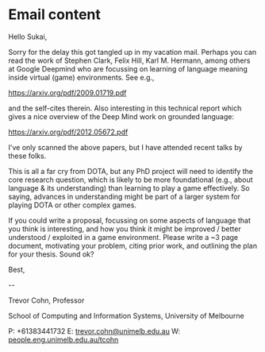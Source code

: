 # Email content 

Hello Sukai, 



Sorry for the delay this got tangled up in my vacation mail.  Perhaps you can read the work of Stephen Clark, Felix Hill, Karl M.  Hermann, among others at Google Deepmind who are focussing on learning  of language meaning inside virtual (game) environments. See e.g.,

https://arxiv.org/pdf/2009.01719.pdf

and the self-cites therein. Also interesting in this technical  report which gives a nice overview of the Deep Mind work on grounded language:

https://arxiv.org/pdf/2012.05672.pdf

I've only scanned the above papers, but I have attended recent talks by these folks.



This is all a far cry from DOTA, but any PhD project will need to  identify the core research question, which is likely to be more  foundational (e.g., about language & its understanding) than  learning to play a game effectively. So saying, advances in  understanding might be part of a larger system for playing DOTA or other complex  games.



If you could write a proposal, focussing on some aspects of  language that you think is interesting, and how you think it might be  improved / better understood / exploited in a game environment. Please  write a ~3 page document, motivating your problem, citing prior work, and outlining the plan for your thesis. Sound ok?



Best,

\--

Trevor Cohn, Professor

School of Computing and Information Systems, University of Melbourne

P: +61383441732 E: [trevor.cohn@unimelb.edu.au](mailto:trevor.cohn@unimelb.edu.au) W: [people.eng.unimelb.edu.au/tcohn](http://people.eng.unimelb.edu.au/tcohn)